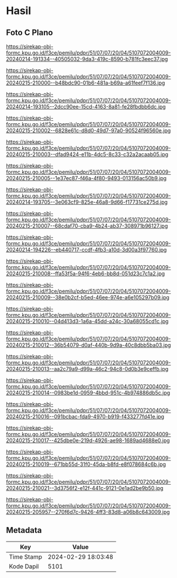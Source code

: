 # Hasil

## Foto C Plano

https://sirekap-obj-formc.kpu.go.id/f3ce/pemilu/pdpr/51/07/07/20/04/5107072004009-20240214-191334--40505032-9da3-419c-8590-b781fc3eec37.jpg

https://sirekap-obj-formc.kpu.go.id/f3ce/pemilu/pdpr/51/07/07/20/04/5107072004009-20240215-210000--b48bdc90-01b6-481a-b69a-a61feef7f136.jpg

https://sirekap-obj-formc.kpu.go.id/f3ce/pemilu/pdpr/51/07/07/20/04/5107072004009-20240214-193105--2dcc90ee-15cd-4163-8a81-fe28fbdbb6dc.jpg

https://sirekap-obj-formc.kpu.go.id/f3ce/pemilu/pdpr/51/07/07/20/04/5107072004009-20240215-210002--6828e61c-d8d0-49d7-97a0-90524f96560e.jpg

https://sirekap-obj-formc.kpu.go.id/f3ce/pemilu/pdpr/51/07/07/20/04/5107072004009-20240215-210003--dfad9424-e11b-4dc5-8c33-c32a2acaab05.jpg

https://sirekap-obj-formc.kpu.go.id/f3ce/pemilu/pdpr/51/07/07/20/04/5107072004009-20240215-210005--1e37ec87-f46a-4f80-9493-013156ac50b9.jpg

https://sirekap-obj-formc.kpu.go.id/f3ce/pemilu/pdpr/51/07/07/20/04/5107072004009-20240214-193705--3e063cf9-825e-46a8-9d66-f17731ce275d.jpg

https://sirekap-obj-formc.kpu.go.id/f3ce/pemilu/pdpr/51/07/07/20/04/5107072004009-20240215-210007--68cdaf70-cba9-4b24-ab37-308971b96127.jpg

https://sirekap-obj-formc.kpu.go.id/f3ce/pemilu/pdpr/51/07/07/20/04/5107072004009-20240214-194226--eb440717-ccdf-4fb3-a10d-3d00a3f97760.jpg

https://sirekap-obj-formc.kpu.go.id/f3ce/pemilu/pdpr/51/07/07/20/04/5107072004009-20240215-210008--ffa53f5a-94f6-4eb6-bb8d-051d23c7c1a2.jpg

https://sirekap-obj-formc.kpu.go.id/f3ce/pemilu/pdpr/51/07/07/20/04/5107072004009-20240215-210009--38e0b2cf-b5ed-46ee-974e-a6e105297b09.jpg

https://sirekap-obj-formc.kpu.go.id/f3ce/pemilu/pdpr/51/07/07/20/04/5107072004009-20240215-210010--04d413d3-1a6a-45dd-a24c-30a68055cd1c.jpg

https://sirekap-obj-formc.kpu.go.id/f3ce/pemilu/pdpr/51/07/07/20/04/5107072004009-20240215-210012--36b54079-d0af-440b-9d9a-40c8dbb5ba03.jpg

https://sirekap-obj-formc.kpu.go.id/f3ce/pemilu/pdpr/51/07/07/20/04/5107072004009-20240215-210013--aa2c79a9-d99a-46c2-94c8-0d0b3e9ceffb.jpg

https://sirekap-obj-formc.kpu.go.id/f3ce/pemilu/pdpr/51/07/07/20/04/5107072004009-20240215-210014--0983be1d-0959-4bbd-951c-4b974886db5c.jpg

https://sirekap-obj-formc.kpu.go.id/f3ce/pemilu/pdpr/51/07/07/20/04/5107072004009-20240215-210016--091bcbac-fda9-4970-b919-f433277fd41e.jpg

https://sirekap-obj-formc.kpu.go.id/f3ce/pemilu/pdpr/51/07/07/20/04/5107072004009-20240215-210017--425dbe0e-219d-4926-ae98-1689ad4688e0.jpg

https://sirekap-obj-formc.kpu.go.id/f3ce/pemilu/pdpr/51/07/07/20/04/5107072004009-20240215-210019--671bb55d-31f0-45da-b8fd-e8f078684c6b.jpg

https://sirekap-obj-formc.kpu.go.id/f3ce/pemilu/pdpr/51/07/07/20/04/5107072004009-20240215-210021--3d3756f2-e12f-441c-9121-0e1ad2be9b50.jpg

https://sirekap-obj-formc.kpu.go.id/f3ce/pemilu/pdpr/51/07/07/20/04/5107072004009-20240215-205957--270f6d7c-9426-4ff3-83d8-a06b8c643009.jpg


## Metadata

| Key        | Value               |
| ---------- | ------------------- |
| Time Stamp | 2024-02-29 18:03:48 |
| Kode Dapil | 5101                |




